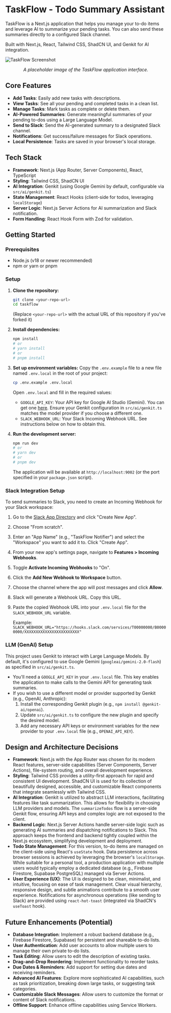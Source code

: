 # TaskFlow - Todo Summary Assistant

TaskFlow is a Next.js application that helps you manage your to-do items and leverage AI to summarize your pending tasks. You can also send these summaries directly to a configured Slack channel.

Built with Next.js, React, Tailwind CSS, ShadCN UI, and Genkit for AI integration.

![TaskFlow Screenshot](https://placehold.co/800x600.png?text=TaskFlow+App+Interface)
*<p align="center" data-ai-hint="application user interface">A placeholder image of the TaskFlow application interface.</p>*

## Core Features

- **Add Tasks**: Easily add new tasks with descriptions.
- **View Tasks**: See all your pending and completed tasks in a clean list.
- **Manage Tasks**: Mark tasks as complete or delete them.
- **AI-Powered Summaries**: Generate meaningful summaries of your pending to-dos using a Large Language Model.
- **Send to Slack**: Send the AI-generated summary to a designated Slack channel.
- **Notifications**: Get success/failure messages for Slack operations.
- **Local Persistence**: Tasks are saved in your browser's local storage.

## Tech Stack

- **Framework**: Next.js (App Router, Server Components), React, TypeScript
- **Styling**: Tailwind CSS, ShadCN UI
- **AI Integration**: Genkit (using Google Gemini by default, configurable via `src/ai/genkit.ts`)
- **State Management**: React Hooks (client-side for todos, leveraging `localStorage`)
- **Server Logic**: Next.js Server Actions for AI summarization and Slack notification.
- **Form Handling**: React Hook Form with Zod for validation.

## Getting Started

### Prerequisites

- Node.js (v18 or newer recommended)
- npm or yarn or pnpm

### Setup

1.  **Clone the repository:**
    ```bash
    git clone <your-repo-url>
    cd taskflow 
    ```
    (Replace `<your-repo-url>` with the actual URL of this repository if you've forked it)

2.  **Install dependencies:**
    ```bash
    npm install
    # or
    # yarn install
    # or
    # pnpm install
    ```

3.  **Set up environment variables:**
    Copy the `.env.example` file to a new file named `.env.local` in the root of your project:
    ```bash
    cp .env.example .env.local
    ```
    Open `.env.local` and fill in the required values:

    *   `GOOGLE_API_KEY`: Your API key for Google AI Studio (Gemini). You can get one [here](https://aistudio.google.com/app/apikey). Ensure your Genkit configuration in `src/ai/genkit.ts` matches the model provider if you choose a different one.
    *   `SLACK_WEBHOOK_URL`: Your Slack Incoming Webhook URL. See instructions below on how to obtain this.

4.  **Run the development server:**
    ```bash
    npm run dev
    # or
    # yarn dev
    # or
    # pnpm dev
    ```
    The application will be available at `http://localhost:9002` (or the port specified in your `package.json` script).

### Slack Integration Setup

To send summaries to Slack, you need to create an Incoming Webhook for your Slack workspace:

1.  Go to the [Slack App Directory](https://api.slack.com/apps) and click "Create New App".
2.  Choose "From scratch".
3.  Enter an "App Name" (e.g., "TaskFlow Notifier") and select the "Workspace" you want to add it to. Click "Create App".
4.  From your new app's settings page, navigate to **Features > Incoming Webhooks**.
5.  Toggle **Activate Incoming Webhooks** to "On".
6.  Click the **Add New Webhook to Workspace** button.
7.  Choose the channel where the app will post messages and click **Allow**.
8.  Slack will generate a Webhook URL. Copy this URL.
9.  Paste the copied Webhook URL into your `.env.local` file for the `SLACK_WEBHOOK_URL` variable.

    Example: `SLACK_WEBHOOK_URL="https://hooks.slack.com/services/T00000000/B00000000/XXXXXXXXXXXXXXXXXXXXXXXX"`

### LLM (GenAI) Setup

This project uses Genkit to interact with Large Language Models. By default, it's configured to use Google Gemini (`googleai/gemini-2.0-flash`) as specified in `src/ai/genkit.ts`.

- You'll need a `GOOGLE_API_KEY` in your `.env.local` file. This key enables the application to make calls to the Gemini API for generating task summaries.
- If you wish to use a different model or provider supported by Genkit (e.g., OpenAI, Anthropic):
    1.  Install the corresponding Genkit plugin (e.g., `npm install @genkit-ai/openai`).
    2.  Update `src/ai/genkit.ts` to configure the new plugin and specify the desired model.
    3.  Add any necessary API keys or environment variables for the new provider to your `.env.local` file (e.g., `OPENAI_API_KEY`).

## Design and Architecture Decisions

- **Framework**: Next.js with the App Router was chosen for its modern React features, server-side capabilities (Server Components, Server Actions), file-system routing, and overall development experience.
- **Styling**: Tailwind CSS provides a utility-first approach for rapid and consistent UI development. ShadCN UI is used for its collection of beautifully designed, accessible, and customizable React components that integrate seamlessly with Tailwind CSS.
- **AI Integration**: Genkit is utilized to abstract LLM interactions, facilitating features like task summarization. This allows for flexibility in choosing LLM providers and models. The `summarizeTodos` flow is a server-side Genkit flow, ensuring API keys and complex logic are not exposed to the client.
- **Backend Logic**: Next.js Server Actions handle server-side logic such as generating AI summaries and dispatching notifications to Slack. This approach keeps the frontend and backend tightly coupled within the Next.js ecosystem, simplifying development and deployment.
- **Todo State Management**: For this version, to-do items are managed on the client-side using React's `useState` hook. Data persistence across browser sessions is achieved by leveraging the browser's `localStorage`. While suitable for a personal tool, a production application with multiple users would typically employ a dedicated database (e.g., Firebase Firestore, Supabase PostgreSQL) managed via Server Actions.
- **User Experience (UX)**: The UI is designed to be clean, minimalist, and intuitive, focusing on ease of task management. Clear visual hierarchy, responsive design, and subtle animations contribute to a smooth user experience. Notifications for asynchronous operations (like sending to Slack) are provided using `react-hot-toast` (integrated via ShadCN's `useToast` hook).

## Future Enhancements (Potential)

- **Database Integration**: Implement a robust backend database (e.g., Firebase Firestore, Supabase) for persistent and shareable to-do lists.
- **User Authentication**: Add user accounts to allow multiple users to manage their own private to-do lists.
- **Task Editing**: Allow users to edit the description of existing tasks.
- **Drag-and-Drop Reordering**: Implement functionality to reorder tasks.
- **Due Dates & Reminders**: Add support for setting due dates and receiving reminders.
- **Advanced AI Features**: Explore more sophisticated AI capabilities, such as task prioritization, breaking down large tasks, or suggesting task categories.
- **Customizable Slack Messages**: Allow users to customize the format or content of Slack notifications.
- **Offline Support**: Enhance offline capabilities using Service Workers.
